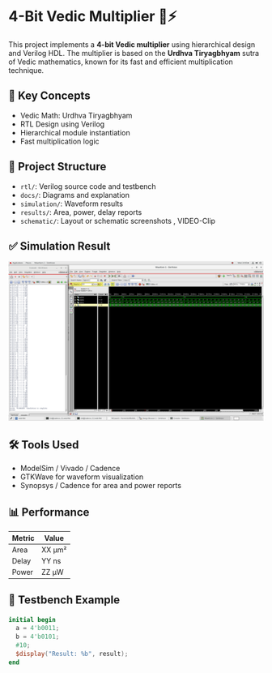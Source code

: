 # 4-Bit Vedic Multiplier 🔢⚡

This project implements a **4-bit Vedic multiplier** using hierarchical design and Verilog HDL. The multiplier is based on the **Urdhva Tiryagbhyam** sutra of Vedic mathematics, known for its fast and efficient multiplication technique.

## 🧠 Key Concepts

- Vedic Math: Urdhva Tiryagbhyam
- RTL Design using Verilog
- Hierarchical module instantiation
- Fast multiplication logic

## 📂 Project Structure

- `rtl/`: Verilog source code and testbench
- `docs/`: Diagrams and explanation
- `simulation/`: Waveform results
- `results/`: Area, power, delay reports
- `schematic/`: Layout or schematic screenshots , VIDEO-Clip

## ✅ Simulation Result

![Waveform](Simulation/vedic4bitmul_1.png)

## 🛠 Tools Used

- ModelSim / Vivado / Cadence
- GTKWave for waveform visualization
- Synopsys / Cadence for area and power reports

## 📊 Performance

| Metric | Value        |
|--------|--------------|
| Area   | XX µm²       |
| Delay  | YY ns        |
| Power  | ZZ µW        |

## 🧪 Testbench Example

```verilog
initial begin
  a = 4'b0011;
  b = 4'b0101;
  #10;
  $display("Result: %b", result);
end
